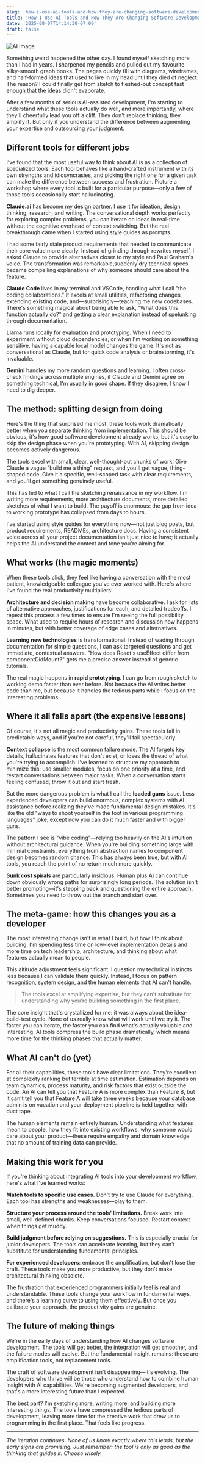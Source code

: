 ```yaml
---
slug: 'how-i-use-ai-tools-and-how-they-are-changing-software-development'
title: 'How I Use Ai Tools and How They Are Changing Software Development'
date: '2025-08-07T14:14:30-07:00'
draft: false
---
```


<img src="http://images.warpedvisions.org/2025/07/ai-dream-wide.jpg" alt="AI Image" />

Something weird happened the other day. I found myself sketching more than I had in years. I sharpened my pencils and pulled out my favourite silky-smooth graph books.  The pages quickly fill with diagrams, wireframes, and half-formed ideas that used to live in my head until they died of neglect. The reason? I could finally get from sketch to fleshed-out concept fast enough that the ideas didn't evaporate.

After a few months of serious AI-assisted development, I'm starting to understand what these tools actually do well, and more importantly, where they'll cheerfully lead you off a cliff. They don't replace thinking, they amplify it. But only if you understand the difference between augmenting your expertise and outsourcing your judgment.

## Different tools for different jobs

I’ve found that the most useful way to think about AI is as a collection of specialized tools. Each tool behaves like a hand‑crafted instrument with its own strengths and idiosyncrasies, and picking the right one for a given task can make the difference between success and frustration. Picture a workshop where every tool is built for a particular purpose—only a few of those tools occasionally start hallucinating.

**Claude.ai** has become my design partner. I use it for ideation, design thinking, research, and writing. The conversational depth works perfectly for exploring complex problems, you can iterate on ideas in real-time without the cognitive overhead of context switching. But the real breakthrough came when I started using style guides as prompts.

I had some fairly stale product requirements that needed to communicate their core value more clearly. Instead of grinding through rewrites myself, I asked Claude to provide alternatives closer to my style and Paul Graham's voice. The transformation was remarkable,suddenly dry technical specs became compelling explanations of why someone should care about the feature.

**Claude Code** lives in my terminal and VSCode, handling what I call "the coding collaborations." It excels at small utilities, refactoring changes, extending existing code, and—surprisingly—teaching me new codebases. There's something magical about being able to ask, "What does this function actually do?" and getting a clear explanation instead of spelunking through documentation.

**Llama** runs locally for evaluation and prototyping. When I need to experiment without cloud dependencies, or when I'm working on something sensitive, having a capable local model changes the game. It's not as conversational as Claude, but for quick code analysis or brainstorming, it's invaluable.

**Gemini** handles my more random questions and learning. I often cross-check findings across multiple engines, if Claude and Gemini agree on something technical, I'm usually in good shape. If they disagree, I know I need to dig deeper.

## The method: splitting design from doing

Here's the thing that surprised me most: these tools work dramatically better when you separate thinking from implementation. This should be obvious, it's how good software development already works, but it's easy to skip the design phase when you're prototyping. With AI, skipping design becomes actively dangerous.

The tools excel with small, clear, well-thought-out chunks of work. Give Claude a vague "build me a thing" request, and you'll get vague, thing-shaped code. Give it a specific, well-scoped task with clear requirements, and you'll get something genuinely useful.

This has led to what I call the sketching renaissance in my workflow. I'm writing more requirements, more architecture documents, more detailed sketches of what I want to build. The payoff is enormous: the gap from idea to working prototype has collapsed from days to hours.

I've started using style guides for everything now—not just blog posts, but product requirements, READMEs, architecture docs. Having a consistent voice across all your project documentation isn't just nice to have; it actually helps the AI understand the context and tone you're aiming for.

## What works (the magic moments)

When these tools click, they feel like having a conversation with the most patient, knowledgeable colleague you've ever worked with. Here's where I've found the real productivity multipliers:

**Architecture and decision making** have become collaborative. I ask for lists of alternative approaches, justifications for each, and detailed tradeoffs. I repeat this process a few times to ensure I'm seeing the full possibility space. What used to require hours of research and discussion now happens in minutes, but with better coverage of edge cases and alternatives.

**Learning new technologies** is transformational. Instead of wading through documentation for simple questions, I can ask targeted questions and get immediate, contextual answers. "How does React's useEffect differ from componentDidMount?" gets me a precise answer instead of generic tutorials.

The real magic happens in **rapid prototyping**. I can go from rough sketch to working demo faster than ever before. Not because the AI writes better code than me, but because it handles the tedious parts while I focus on the interesting problems.

## Where it all falls apart (the expensive lessons)

Of course, it's not all magic and productivity gains. These tools fail in predictable ways, and if you're not careful, they'll fail spectacularly.

**Context collapse** is the most common failure mode. The AI forgets key details, hallucinates features that don't exist, or loses the thread of what you're trying to accomplish. I've learned to structure my approach to minimize this: use smaller modules, focus on one priority at a time, and restart conversations between major tasks. When a conversation starts feeling confused, throw it out and start fresh.

But the more dangerous problem is what I call the **loaded guns** issue. Less experienced developers can build enormous, complex systems with AI assistance before realizing they've made fundamental design mistakes. It's like the old "ways to shoot yourself in the foot in various programming languages" joke, except now you can do it much faster and with bigger guns.

The pattern I see is "vibe coding"—relying too heavily on the AI's intuition without architectural guidance. When you're building something large with minimal constraints, everything from abstraction names to component design becomes random chance. This has always been true, but with AI tools, you reach the point of no return much more quickly.

**Sunk cost spirals** are particularly insidious. Human plus AI can continue down obviously wrong paths for surprisingly long periods. The solution isn't better prompting—it's stepping back and questioning the entire approach. Sometimes you need to throw out the branch and start over.

## The meta-game: how this changes you as a developer

The most interesting change isn't in what I build, but how I think about building. I'm spending less time on low-level implementation details and more time on tech leadership, architecture, and thinking about what features actually mean to people.

This altitude adjustment feels significant. I question my technical instincts less because I can validate them quickly. Instead, I focus on pattern recognition, system design, and the human elements that AI can't handle.

> The tools excel at amplifying expertise, but they can't substitute for understanding why you're building something in the first place.

The core insight that's crystallized for me: it was always about the idea-build-test cycle. None of us really know what will work until we try it. The faster you can iterate, the faster you can find what's actually valuable and interesting. AI tools compress the build phase dramatically, which means more time for the thinking phases that actually matter.

## What AI can't do (yet)

For all their capabilities, these tools have clear limitations. They're excellent at complexity ranking but terrible at time estimation. Estimation depends on team dynamics, process maturity, and risk factors that exist outside the code. An AI can tell you that Feature A is more complex than Feature B, but it can't tell you that Feature A will take three weeks because your database admin is on vacation and your deployment pipeline is held together with duct tape.

The human elements remain entirely human. Understanding what features mean to people, how they fit into existing workflows, why someone would care about your product—these require empathy and domain knowledge that no amount of training data can provide.

## Making this work for you

If you're thinking about integrating AI tools into your development workflow, here's what I've learned works:

**Match tools to specific use cases.** Don't try to use Claude for everything. Each tool has strengths and weaknesses—play to them.

**Structure your process around the tools' limitations.** Break work into small, well-defined chunks. Keep conversations focused. Restart context when things get muddy.

**Build judgment before relying on suggestions.** This is especially crucial for junior developers. The tools can accelerate learning, but they can't substitute for understanding fundamental principles.

**For experienced developers**: embrace the amplification, but don't lose the craft. These tools make you more productive, but they don't make architectural thinking obsolete.

The frustration that experienced programmers initially feel is real and understandable. These tools change your workflow in fundamental ways, and there's a learning curve to using them effectively. But once you calibrate your approach, the productivity gains are genuine.

## The future of making things

We're in the early days of understanding how AI changes software development. The tools will get better, the integration will get smoother, and the failure modes will evolve. But the fundamental insight remains: these are amplification tools, not replacement tools.

The craft of software development isn't disappearing—it's evolving. The developers who thrive will be those who understand how to combine human insight with AI capabilities. We're becoming augmented developers, and that's a more interesting future than I expected.

The best part? I'm sketching more, writing more, and building more interesting things. The tools have compressed the tedious parts of development, leaving more time for the creative work that drew us to programming in the first place. That feels like progress.

---

*The iteration continues. None of us know exactly where this leads, but the early signs are promising. Just remember: the tool is only as good as the thinking that guides it. Choose wisely.*
